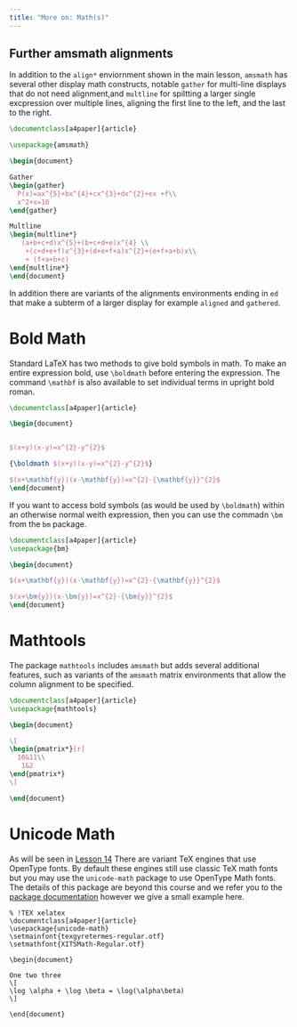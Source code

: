 ```yaml
---
title: "More on: Math(s)"
---
```



## Further amsmath alignments

In addition to the `align*` enviornment shown in the main lesson,
`amsmath` has several other display math constructs, notable `gather`
for multi-line displays that do not need alignment,and `multline` for
spiltting a larger single excpression over multiple lines, aligning the
first line to the left, and the last to the right.

```latex
\documentclass[a4paper]{article}

\usepackage{amsmath}

\begin{document}

Gather
\begin{gather}
  P(x)=ax^{5}+bx^{4}+cx^{3}+dx^{2}+ex +f\\
  x^2+x=10
\end{gather}

Multline
\begin{multline*}
   (a+b+c+d)x^{5}+(b+c+d+e)x^{4} \\
    +(c+d+e+f)x^{3}+(d+e+f+a)x^{2}+(e+f+a+b)x\\
    + (f+a+b+c)
\end{multline*}
\end{document}
```

In addition there are variants of the alignments environments ending
in `ed` that make a subterm of a larger display for example `aligned` and
`gathered`.

# Bold Math
Standard LaTeX has two methods to give bold symbols in math. To make
an entire expression bold, use `\boldmath` before entering the
expression. The command `\mathbf` is also available to set individual
terms in upright bold roman.

```latex
\documentclass[a4paper]{article}

\begin{document}


$(x+y)(x-y)=x^{2}-y^{2}$

{\boldmath $(x+y)(x-y)=x^{2}-y^{2}$}

$(x+\mathbf{y})(x-\mathbf{y})=x^{2}-{\mathbf{y}}^{2}$
\end{document}
```

If you want to access bold symbols (as would be used by `\boldmath`)
within an otherwise normal weith expression, then you can use the
commadn `\bm` from the `bm` package.

```latex
\documentclass[a4paper]{article}
\usepackage{bm}

\begin{document}

$(x+\mathbf{y})(x-\mathbf{y})=x^{2}-{\mathbf{y}}^{2}$

$(x+\bm{y})(x-\bm{y})=x^{2}-{\bm{y}}^{2}$
\end{document}
```

# Mathtools
The package `mathtools` includes `amsmath` but adds several additional
features, such as variants of the `amsmath` matrix environments that
allow the column alignment to be specified.
```latex
\documentclass[a4paper]{article}
\usepackage{mathtools}

\begin{document}

\[
\begin{pmatrix*}[r]
  10&11\\
   1&2
\end{pmatrix*}
\]

\end{document}
```

# Unicode Math

As will be seen in [Lesson 14](lesson-14) There are variant TeX
engines that use OpenType fonts. By default these engines still use
classic TeX math fonts but you may use the `unicode-math` package
to use OpenType Math fonts. The details of this package are beyond
this course and we refer you to the
[package documentation](https://texdoc.net/pkg/unicode-math)
however we give a small example here.

```
% !TEX xelatex
\documentclass[a4paper]{article}
\usepackage{unicode-math}
\setmainfont{texgyretermes-regular.otf}
\setmathfont{XITSMath-Regular.otf}

\begin{document}

One two three
\[
\log \alpha + \log \beta = \log(\alpha\beta)
\]

\end{document}
```
